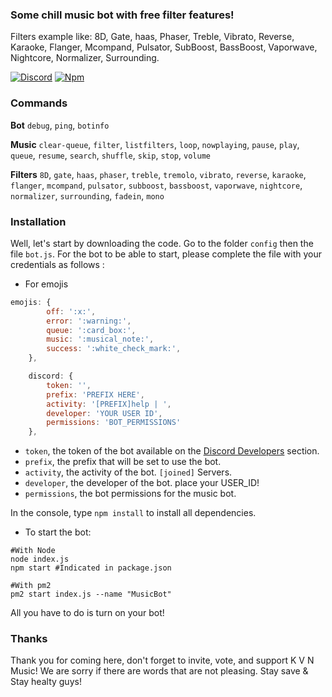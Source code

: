 ### Some chill music bot with free filter features!

Filters example like: 8D, Gate, haas, Phaser, Treble, Vibrato, Reverse, Karaoke, Flanger, Mcompand, Pulsator, SubBoost, BassBoost, Vaporwave, Nightcore, Normalizer, Surrounding.

[![Discord](https://img.shields.io/discord/889330423623204905?color=5865F2&logo=discord&logoColor=white)](https://discord.gg/wjWJwJB) [![Npm](https://img.shields.io/npm/v/discord-player.svg?maxAge=3600)](https://www.npmjs.com/package/distube)

### Commands

**Bot** 
`debug`, `ping`, `botinfo`

**Music**
`clear-queue`, `filter`, `listfilters`, `loop`, `nowplaying`, `pause`, `play`, `queue`, `resume`, `search`, `shuffle`, `skip`, `stop`, `volume`

**Filters**
`8D`, `gate`, `haas`, `phaser`, `treble`, `tremolo`, `vibrato`, `reverse`, `karaoke`, `flanger`, `mcompand`, `pulsator`, `subboost`, `bassboost`, `vaporwave`, `nightcore`, `normalizer`, `surrounding`, `fadein`, `mono`

### Installation

Well, let's start by downloading the code.
Go to the folder `config` then the file `bot.js`.
For the bot to be able to start, please complete the file with your credentials as follows :

- For emojis

```js
emojis: {
        off: ':x:',
        error: ':warning:',
        queue: ':card_box:',
        music: ':musical_note:',
        success: ':white_check_mark:',
    },

    discord: {
        token: '',
        prefix: 'PREFIX HERE',
        activity: '[PREFIX]help | ',
        developer: 'YOUR USER ID',
        permissions: 'BOT_PERMISSIONS'
    },
```

- `token`, the token of the bot available on the [Discord Developers](https://discordapp.com/developers/applications) section.
- `prefix`, the prefix that will be set to use the bot.
- `activity`, the activity of the bot. `[joined]` Servers.
- `developer`, the developer of the bot. place your USER_ID!
- `permissions`, the bot permissions for the music bot.

In the console, type `npm install` to install all dependencies.

- To start the bot:

```
#With Node
node index.js
npm start #Indicated in package.json

#With pm2
pm2 start index.js --name "MusicBot"
```

All you have to do is turn on your bot!

### Thanks
Thank you for coming here, don't forget to invite, vote, and support K V N Music!
We are sorry if there are words that are not pleasing.
Stay save & Stay healty guys!
